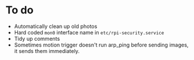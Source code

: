 # To do

- Automatically clean up old photos
- Hard coded `mon0` interface name in `etc/rpi-security.service`
- Tidy up comments
- Sometimes motion trigger doesn't run arp_ping before sending images, it sends them immediately.
